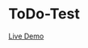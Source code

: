 # ToDo-Test
<html>
<body>
    <a href="https://htetlinoo.github.io/ToDo.github.io/" width="800" height="600">Live Demo</a>
</body>
</html>
